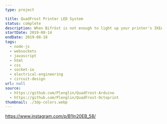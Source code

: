 ```yaml
---
type: project

title: QuadFrost Printer LED System
status: complete
description: When Bifröst is not enough to light up your printer's IKEA enclosure (yes I know I'm corrupting Latin and Old Norse here)
startDate: 2019-08-14
endDate: 2019-08-18
tags:
  - node-js
  - websockets
  - javascript
  - html
  - css
  - socket-io
  - electrical-engineering
  - circuit-design
url: null
source:
  - https://github.com/Plenglin/QuadFrost-Arduino
  - https://github.com/Plenglin/QuadFrost-Octoprint
thumbnail: ./3dp-colors.webp
---
```


https://www.instagram.com/p/B1In20EB_58/
